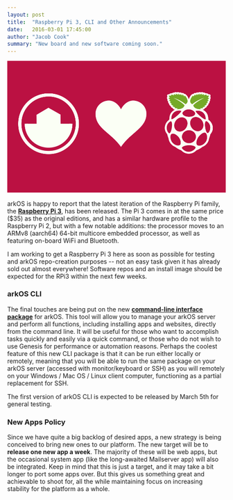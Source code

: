 ```yaml
---
layout: post
title:  "Raspberry Pi 3, CLI and Other Announcements"
date:   2016-03-01 17:45:00
author: "Jacob Cook"
summary: "New board and new software coming soon."
---
```


![](/img/20150202001.png)

arkOS is happy to report that the latest iteration of the Raspberry Pi family, the **[Raspberry Pi 3](https://www.raspberrypi.org/blog/raspberry-pi-3-on-sale/)**, has been released. The Pi 3 comes in at the same price ($35) as the original editions, and has a similar hardware profile to the Raspberry Pi 2, but with a few notable additions: the processor moves to an ARMv8 (aarch64) 64-bit multicore embedded processor, as well as featuring on-board WiFi and Bluetooth.

I am working to get a Raspberry Pi 3 here as soon as possible for testing and arkOS repo-creation purposes -- not an easy task given it has already sold out almost everywhere! Software repos and an install image should be expected for the RPi3 within the next few weeks.


### arkOS CLI

The final touches are being put on the new **[command-line interface package](https://git.coderouge.co/arkOS/cli)** for arkOS. This tool will allow you to manage your arkOS server and perform all functions, including installing apps and websites, directly from the command line. It will be useful for those who want to accomplish tasks quickly and easily via a quick command, or those who do not wish to use Genesis for performance or automation reasons. Perhaps the coolest feature of this new CLI package is that it can be run either locally or remotely, meaning that you will be able to run the same package on your arkOS server (accessed with monitor/keyboard or SSH) as you will remotely on your Windows / Mac OS / Linux client computer, functioning as a partial replacement for SSH.

The first version of arkOS CLI is expected to be released by March 5th for general testing.


### New Apps Policy

Since we have quite a big backlog of desired apps, a new strategy is being conceived to bring new ones to our platform. The new target will be to **release one new app a week**. The majority of these will be web apps, but the occasional system app (like the long-awaited Mailserver app) will also be integrated. Keep in mind that this is just a target, and it may take a bit longer to port some apps over. But this gives us something great and achievable to shoot for, all the while maintaining focus on increasing stability for the platform as a whole.
